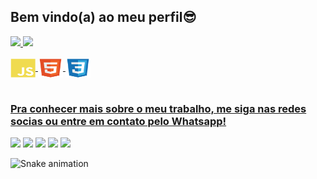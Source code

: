 ## Bem vindo(a) ao meu perfil😎

<div>
  <a href="https://github.com/Felipe-FrancaST">
  <img height="180em" src="https://github-readme-stats.vercel.app/api?username=Felipe-FrancaST&show_icons=true&theme=tokyonight&include_all_commits=true&count_private=true"/>
  <img height="180em" src="https://github-readme-stats.vercel.app/api/top-langs/?username=Felipe-FrancaST&layout=compact&langs_count=6&theme=tokyonight"/>
</div>
<div style="display: inline_block"><br>
  <img align="center" alt="Js" height="30" width="40" src="https://raw.githubusercontent.com/devicons/devicon/master/icons/javascript/javascript-plain.svg">
  <img align="center" alt="HTML" height="30" width="40" src="https://raw.githubusercontent.com/devicons/devicon/master/icons/html5/html5-original.svg">
  <img align="center" alt="CSS" height="30" width="40" src="https://raw.githubusercontent.com/devicons/devicon/master/icons/css3/css3-original.svg">
</div>
 
 <br>
 
  ### Pra conhecer mais sobre o meu trabalho, me siga nas redes socias ou entre em contato pelo Whatsapp!
 
<div> 
  <a href="https://contate.me/felipe-franca" target="_blank"><img src="https://img.shields.io/badge/Whatsapp-006400?style=for-the-badge&logo=whatsapp&logoColor=white%22" target="_blank"></a>
  <a href="https://www.instagram.com/invites/contact/?i=62gyl7jff83z&utm_content=rpigr45" target="_blank"><img src="https://img.shields.io/badge/-Instagram-%23E4405F?style=for-the-badge&logo=instagram&logoColor=white" target="_blank"></a>
 <a href="" target="_blank"><img src="https://img.shields.io/badge/Discord-7289DA?style=for-the-badge&logo=discord&logoColor=white" target="_blank"></a> 
  <a href = "https://criarmeulink.com.br/u/1686771590"><img src="https://img.shields.io/badge/-Gmail-%23333?style=for-the-badge&logo=gmail&logoColor=white" target="_blank"></a>
  <a href="" target="_blank"><img src="https://img.shields.io/badge/-LinkedIn-%230077B5?style=for-the-badge&logo=linkedin&logoColor=white" target="_blank"></a> 
 
  ![Snake animation](https://github.com/Felipe-FrancaST/Felipe-FrancaST/blob/output/github-contribution-grid-snake.svg)

</div>
